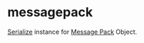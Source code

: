 # messagepack

[Serialize](http://hackage.haskell.org/package/cereal) instance for
[Message Pack](http://msgpack.org) Object.

